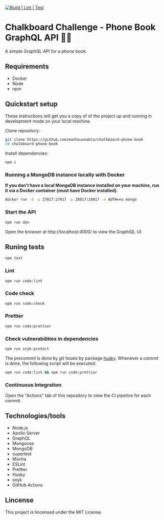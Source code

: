 
[![Build | Lint | Test](https://github.com/fredmoreira/phone-book-graphql/workflows/Build%20%7C%20Lint%20%7C%20Test/badge.svg)](https://github.com/fredmoreira/phone-book-graphql/actions?query=workflow%3A%22Build+%7C+Lint+%7C+Test%22)
# Chalkboard Challenge - Phone Book GraphQL API 📱📘

A simple GraphQL API for a phone book.

## Requirements
* Docker
* Node
* npm

## Quickstart setup

These instructions will get you a copy of of the project up and running in development mode on your local machine.

Clone repository:

```bash
git clone https://github.com/matheuseabra/chalkboard-phone-book
cd chalkboard-phone-book
```

Install dependencies:

```bash
npm i
```

### Running a MongoDB instance locally with Docker

**If you don't have a local MongoDB instance installed on your machine, run it via a Docker container (must have Docker installed).**

```bash
docker run -d -p 27017:27017 -p 28017:28017 -e AUTH=no mongo
```

### Start the API

```bash
npm run dev
```

Open the browser at http://localhost:4000/ to view the GraphiQL UI.

## Runing tests

```bash
npm test
```

### Lint

```bash
npm run code:lint
```
### Code check

```bash
npm run code:check
```

### Prettier

```bash
npm run code:prettier
```
### Check vulnerabilities in dependencies

```bash
npm run snyk-protect
```

The *precommit* is done by *git hooks* by package [husky](https://github.com/typicode/husky). Whenever a *commit* is done, the following script will be executed:

```bash
npm run code:lint && npm run code:prettier
```

### Continuous Integration

Open the "Actions" tab of this repository to view the CI pipeline for each commit.

## Technologies/tools

* Node.js
* Apollo Server
* GraphQL
* Mongoose
* MongoDB
* supertest
* Mocha
* ESLint
* Prettier
* Husky
* snyk
* GitHub Actions

## Lincense
This project is lincensed under the MIT License.